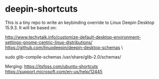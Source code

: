 # deepin-shortcuts
This is a tiny repo to write an keybinding override to Linux Deepin Desktop 15.9.3.
It will be based on:

http://www.techytalk.info/customize-default-desktop-environment-settings-gnome-centric-linux-distributions/ \
https://github.com/linuxdeepin/deepin-desktop-schemas \

sudo glib-compile-schemas /usr/share/glib-2.0/schemas/ 

Merging:
https://itsfoss.com/ubuntu-shortcuts \
https://support.microsoft.com/en-us/help/12445 
